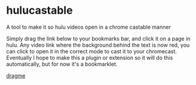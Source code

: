 hulucastable
============

A tool to make it so hulu videos open in a chrome castable manner


Simply drag the link below to your bookmarks bar, and click it on a page in hulu.  Any video link where the background behind the text is now red, you can click to open it in the correct mode to cast it to your chromecast.  Eventually I hope to make this a plugin or extension so it will do this automatically, but for now it's a bookmarklet.

<a href="javascript:(function(){;var%20numDependencies=0,loadedDependencies=0;function%20scriptLoaded()%7BloadedDependencies++;if(numDependencies===loadedDependencies)%7BafterDepsLoaded()%7D%7Dfunction%20afterDepsLoaded()%7Bjavascript:(function()%7B$(%22.beacon-click%22).each(function(i,el)%7Bvar%20videoBase=$(el).find(%22img%22)%5B0%5D;if(videoBase!==undefined)%7Bvar%20videoIDStr=$(el).find(%22img%22).attr(%22src%22);if(videoIDStr.indexOf(%22deo/%22)%3E0)%7BvideoIDStr=videoIDStr.substring(videoIDStr.indexOf(%22deo/%22)+4,videoIDStr.indexOf(%22?%22));$(el).attr(%22href%22,%22/stand_alone/%22+videoIDStr);$(%22.beacon-click%20.description%22).css(%22background-color%22,%22#900%22)%7D%7D%7D)%7D)()%7DafterDepsLoaded();})()">dragme</a>
